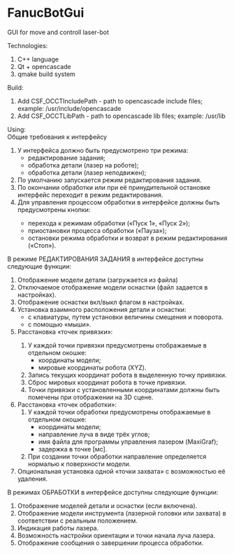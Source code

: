 # FanucBotGui
GUI for move and controll laser-bot

Technologies:
1. C++ language
2. Qt + opencascade
3. qmake build system

Build:
1. Add CSF_OCCTIncludePath - path to opencascade include files;
   example: /usr/include/opencascade
2. Add CSF_OCCTLibPath - path to opencascade lib files;
   example: /usr/lib
   
Using:</br>
Общие требования к интерфейсу
<ol>
    <li>У интерфейса должно быть предусмотрено три режима:
       <ul>
        <li>редактирование задания;</li>
        <li>обработка детали (лазер на роботе);</li>
        <li>обработка детали (лазер неподвижен);</ul></li>
    <li>По умолчанию запускается режим редактирования задания.</li>
    <li>По окончании обработки или при её принудительной остановке интерфейс переходит в режим редактирования. </li>
    <li>Для управления процессом обработки в интерфейсе должны быть предусмотрены кнопки:</li>
        <ul>
        <li>перехода к режимам обработки («Пуск 1», «Пуск 2»);</li>
        <li>приостановки процесса обработки («Пауза»);</li>
        <li>остановки режима обработки и возврат в режим редактирования («Стоп»).</li></li>
        </ul>
   </ol>

В режиме РЕДАКТИРОВАНИЯ ЗАДАНИЯ в интерфейсе доступны следующие функции:
<ol>
    <li>Отображение модели детали (загружается из файла)</li>
    <li>Отключаемое отображение модели оснастки (файл задается в настройках).</li>
    <li>Отображение оснастки вкл/выкл флагом в настройках.</li>
    <li>Установка взаимного расположения детали и оснастки:
        <ul>
        <li>с клавиатуры, путем установки величины смещения и поворота.</li>
        <li>с помощью «мыши».</li>
        </ul></li>
    <li>Расстановка «точек привязки»: </li>
        <ol>
        <li>У каждой точки привязки предусмотрены отображаемые в отдельном окошке:
           <ul>
            <li>координаты модели;</li>
            <li>мировые координаты робота (XYZ).</li></ul></li>
        <li>Запись текущих координат робота в выделенную точку привязки.</li>
        <li>Сброс мировых координат робота в точке привязки.</li>
        <li>Точки привязки с установленными координатами должны быть помечены при отображении на 3D сцене.</li>
        </ol>
    <li>Расстановка «точек обработки»:
        <ol>
        <li>У каждой точки обработки предусмотрены отображаемые в отдельном окошке:
           <ul>
            <li>координаты модели;</li>
            <li>направление луча в виде трёх углов;</li>
            <li>имя файла для программы управления лазером (MaxiGraf);</li>
            <li>задержка в точке [мс].</li></ul></li>
        <li>При создании точки обработки направление определяется нормалью к поверхности модели.</li>
   </ol></li>
    <li>Опциональная установка одной «точки захвата» с возможностью её удаления.</li>
</ol>

В режимах ОБРАБОТКИ в интерфейсе доступны следующие функции:
    <ol>
    <li>Отображение моделей детали и оснастки (если включена).</li>
    <li>Отображение модели инструмента (лазерной головки или захвата) в соответствии с реальным положением.</li>
    <li>Индикация работы лазера.</li>
    <li>Возможность настройки ориентации и точки начала луча лазера.</li>
    <li>Отображение сообщения о завершении процесса обработки.</li>
    </ol>
